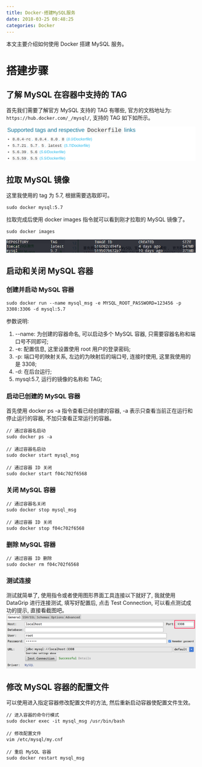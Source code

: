 ```yaml
---
title: Docker-搭建MySQL服务
date: 2018-03-25 08:48:25
categories: Docker
---
```


本文主要介绍如何使用 Docker 搭建 MySQL 服务。

# 搭建步骤

## 了解 MySQL 在容器中支持的 TAG

首先我们需要了解官方 MySQL 支持的 TAG 有哪些,  官方的文档地址为: `https://hub.docker.com/_/mysql/`, 支持的 TAG 如下如所示。
<!-- more -->
![IMAGE](Docker-搭建MySQL服务/20180325090136.png)

## 拉取 MySQL 镜像

这里我使用的 tag 为 5.7, 根据需要选取即可。

```　shell
sudo docker mysql:5.7
```

拉取完成后使用 docker images 指令就可以看到刚才拉取的 MySQL 镜像了。

``` shell
sudo docker images
```

![IMAGE](Docker-搭建MySQL服务/20180325091444.png)

## 启动和关闭 MySQL 容器

### 创建并启动 MySQL 容器

``` shell
sudo docker run --name mysql_msg -e MYSQL_ROOT_PASSWORD=123456 -p 3308:3306 -d mysql:5.7
```

参数说明:

1. --name: 为创建的容器命名, 可以启动多个 MySQL 容器, 只需要容器名称和端口号不同即可;
2. -e: 配置信息, 这里设置使用 root 用户的登录密码;
3. -p: 端口号的映射关系, 左边的为映射后的端口号, 连接时使用, 这里我使用的是 3308;
4. -d: 在后台运行;
5. mysql:5.7, 运行的镜像的名称和 TAG;

### 启动已创建的 MySQL 容器

首先使用 docker ps -a 指令查看已经创建的容器,  -a 表示只查看当前正在运行和停止运行的容器, 不加只查看正常运行的容器。

``` shell
// 通过容器名启动
sudo docker ps -a

// 通过容器名启动
sudo docker start mysql_msg

// 通过容器 ID 关闭
sudo docker start f04c702f6568

```

### 关闭 MySQL 容器

``` shell
// 通过容器名关闭
sudo docker stop mysql_msg

// 通过容器 ID 关闭
sudo docker stop f04c702f6568
```

### 删除 MySQL 容器

``` shell
// 通过容器 ID 删除
sudo docker rm f04c702f6568
```

### 测试连接

测试就简单了, 使用指令或者使用图形界面工具连接以下就好了, 我就使用 DataGrip 进行连接测试, 填写好配置后, 点击 Test Connection, 可以看点测试成功的提示, 直接看截图吧。
![IMAGE](Docker-搭建MySQL服务/20180325095038.png)

## 修改 MySQL 容器的配置文件

可以使用进入指定容器修改配置文件的方法, 然后重新启动容器使配置文件生效。

``` shell
// 进入容器的命令行模式
sudo docker exec -it mysql_msg /usr/bin/bash

// 修改配置文件
vim /etc/mysql/my.cnf

// 重启 MySQL 容器
sudo docker restart mysql_msg
```